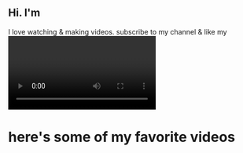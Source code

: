 <script setup>
  import { Youtube, Video } from 'mdue'
</script>

## Hi. I'm <PersonBubble name=ben /> <Bulbulian />

I love watching & making videos.
subscribe to my <Youtube /> channel & like my <Video/>s

# here's some of my favorite videos

<div class="flex flex-wrap">
  <YouTube id="Y1JWQ8_ms5U" class=v />
  <YouTube id="fnCczQODFzo" class=v />
  <YouTube id="Y1JWQ8_ms5U" class=v />
  <YouTube id="J-FzHDxeNIE" class=v />
</div>

<style scoped>
  .v { @apply w-full md:w-1/2 lg:w-1/3 xl:w-1/4 p-0.5 }
</style>
